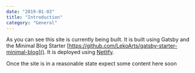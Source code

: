 ```yaml
---
date: "2019-01-03"
title: "Introduction"
category: "General"
---
```


As you can see this site is currently being built. It is built using Gatsby and the Minimal Blog Starter [https://github.com/LekoArts/gatsby-starter-minimal-blog](). It is deployed using [Netlify](https://www.netlify.com/).

Once the site is in a reasonable state expect some content here soon
